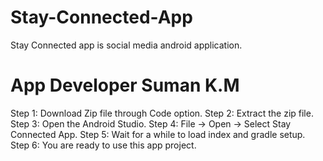 # Stay-Connected-App
Stay Connected app is social media android application.

# App Developer Suman K.M
Step 1: Download Zip file through Code option.
Step 2: Extract the zip file.
Step 3: Open the Android Studio. 
Step 4: File → Open → Select Stay Connected App.
Step 5: Wait for a while to load index and gradle setup.
Step 6: You are ready to use this app project.
